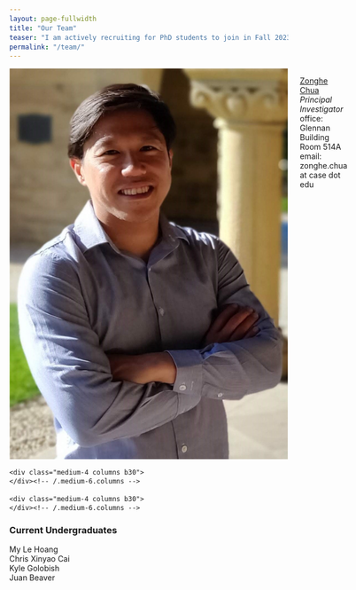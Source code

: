 ```yaml
---
layout: page-fullwidth
title: "Our Team"
teaser: "I am actively recruiting for PhD students to join in Fall 2023. I am also open to mentoring master's and undergraduate students for thesis and senior projects/research credit respectively. Individuals should be interested in research or pursuing doctoral studies in robotics, mechatronics, haptics, and controls. I am committed to building a work environment that supports and values people with diverse backgrounds and perspectives. Individuals from underrepresented backgrounds are highly encouraged to apply to be part of my research group. <br><br>  Current CWRU students can reach out to me via email directly. Due to the high volume of emails I receive about the PhD program, I regretfully cannot answer all of them. Prospective PhD students should apply to the electrical engineering PhD program through the university's application portal."
permalink: "/team/"
---
```

<!--more-->

<div class="row t30">
    <div class="medium-4 columns b30">
	<img src="/images/chua_profile.jpg" alt="">
        <!--img src="{{ site.urlimg }}chua_profile.jpg" alt=""-->
        <p><a href="http://zonghe-chua.github.io">Zonghe Chua</a>
	<br>
	<i>Principal Investigator</i> <br>
	office: Glennan Building Room 514A <br>
	email: zonghe.chua at case dot edu
	</p>
    </div><!-- /.medium-6.columns -->

    <div class="medium-4 columns b30">
    </div><!-- /.medium-6.columns -->

    <div class="medium-4 columns b30">
    </div><!-- /.medium-6.columns -->
</div><!-- /.row -->

<h3> Current Undergraduates </h3>
My Le Hoang <br>
Chris Xinyao Cai <br>
Kyle Golobish <br>
Juan Beaver 